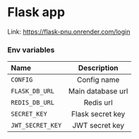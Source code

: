 # Flask app 
Link: https://flask-pnu.onrender.com/login
### Env variables
 
| Name | Description  | 
| :------------ |:---------------:| 
| `CONFIG`      | Config name |
|`FLASK_DB_URL` | Main database url|
|`REDIS_DB_URL` | Redis url|
|`SECRET_KEY` | Flask secret key|
|`JWT_SECRET_KEY` | JWT secret key|

